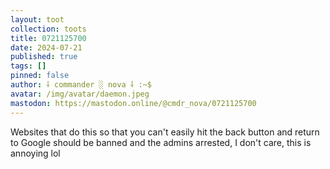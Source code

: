 ```yaml
---
layout: toot
collection: toots
title: 0721125700
date: 2024-07-21
published: true
tags: []
pinned: false
author: ⸸ commander ░ nova ⸸ :~$
avatar: /img/avatar/daemon.jpeg
mastodon: https://mastodon.online/@cmdr_nova/0721125700
---
```


Websites that do this so that you can't easily hit the back button and return to Google should be banned and the admins arrested, I don't care, this is annoying lol
